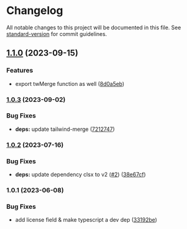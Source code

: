 # Changelog

All notable changes to this project will be documented in this file. See [standard-version](https://github.com/conventional-changelog/standard-version) for commit guidelines.

## [1.1.0](https://github.com/JaKXz/tw-classnames/compare/v1.0.3...v1.1.0) (2023-09-15)


### Features

* export twMerge function as well ([8d0a5eb](https://github.com/JaKXz/tw-classnames/commit/8d0a5eb998cb1521fcb476fdcee02de7e33988d1))

### [1.0.3](https://github.com/JaKXz/tw-classnames/compare/v1.0.2...v1.0.3) (2023-09-02)


### Bug Fixes

* **deps:** update tailwind-merge ([7212747](https://github.com/JaKXz/tw-classnames/commit/7212747828518f2cf51cb2651933b58cbe451659))

### [1.0.2](https://github.com/JaKXz/tw-classnames/compare/v1.0.1...v1.0.2) (2023-07-16)


### Bug Fixes

* **deps:** update dependency clsx to v2 ([#2](https://github.com/JaKXz/tw-classnames/issues/2)) ([38e67cf](https://github.com/JaKXz/tw-classnames/commit/38e67cf94deab92bf5276c362bcb0b04315cf719))

### 1.0.1 (2023-06-08)


### Bug Fixes

* add license field & make typescript a dev dep ([33192be](https://github.com/JaKXz/tw-classnames/commit/33192be4b9b27aad5c777265f8985d429847cdac))
